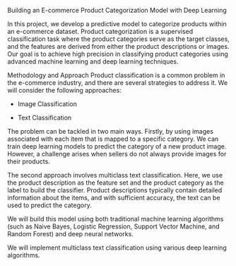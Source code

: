 Building an E-commerce Product Categorization Model with Deep Learning

In this project, we develop a predictive model to categorize products within an e-commerce dataset. Product categorization is a supervised classification task where the product categories serve as the target classes, and the features are derived from either the product descriptions or images. Our goal is to achieve high precision in classifying product categories using advanced machine learning and deep learning techniques.

Methodology and Approach
Product classification is a common problem in the e-commerce industry, and there are several strategies to address it. We will consider the following approaches:

* Image Classification

* Text Classification

The problem can be tackled in two main ways. Firstly, by using images associated with each item that is mapped to a specific category. We can train deep learning models to predict the category of a new product image. However, a challenge arises when sellers do not always provide images for their products.

The second approach involves multiclass text classification. Here, we use the product description as the feature set and the product category as the label to build the classifier. Product descriptions typically contain detailed information about the items, and with sufficient accuracy, the text can be used to predict the category.

We will build this model using both traditional machine learning algorithms (such as Naive Bayes, Logistic Regression, Support Vector Machine, and Random Forest) and deep neural networks.

We will implement multiclass text classification using various deep learning algorithms.